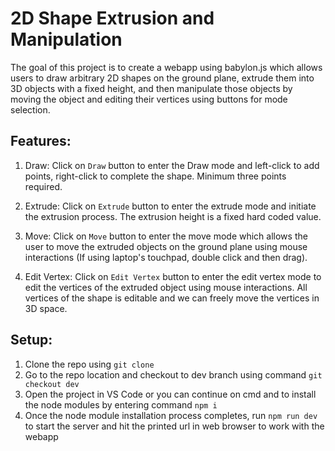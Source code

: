 
# 2D Shape Extrusion and Manipulation

The goal of this project is to create a webapp using babylon.js which allows users to draw arbitrary 2D shapes on the ground plane, extrude them into 3D objects with a fixed height, and then manipulate those objects by moving the object and editing their vertices using buttons for mode selection.

## Features:
1. Draw:
Click on `Draw` button to enter the Draw mode and left-click to add points, right-click to complete the shape. Minimum three points required.

2. Extrude:
Click on `Extrude` button to enter the extrude mode and initiate the extrusion process. The extrusion height is a fixed hard coded value.

3. Move:
Click on `Move` button to enter the move mode which allows the user to move the extruded objects on the ground plane using mouse interactions (If using laptop's touchpad, double click and then drag).

4. Edit Vertex:
Click on `Edit Vertex` button to enter the edit vertex mode to edit the vertices of the extruded object using mouse interactions. All vertices of the shape is editable and we can freely move the vertices in 3D space.

## Setup:
1. Clone the repo using `git clone`
2. Go to the repo location and checkout to dev branch using command `git checkout dev`
3. Open the project in VS Code or you can continue on cmd and to install the node modules by entering command `npm i`
4. Once the node module installation process completes, run `npm run dev` to start the server and hit the printed url in web browser to work with the webapp